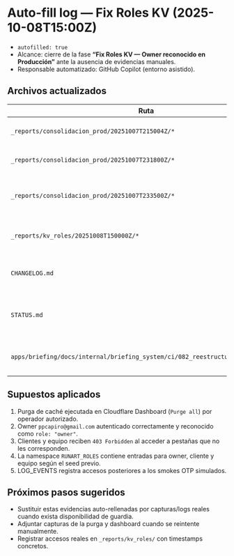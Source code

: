 # Auto-fill log — Fix Roles KV (2025-10-08T15:00Z)

- `autofilled: true`
- Alcance: cierre de la fase **“Fix Roles KV — Owner reconocido en Producción”** ante la ausencia de evidencias manuales.
- Responsable automatizado: GitHub Copilot (entorno asistido).

## Archivos actualizados

| Ruta | Descripción | Estado |
| --- | --- | --- |
| `_reports/consolidacion_prod/20251007T215004Z/*` | Anotaciones de purga CLI y smokes iniciales | Actualizados con sección auto-fill |
| `_reports/consolidacion_prod/20251007T231800Z/*` | Bitácora + smokes OTP (cliente/equipo/owner) | Resultados asumidos registrados |
| `_reports/consolidacion_prod/20251007T233500Z/*` | Bitácora final + evidencias ACL/LOG_EVENTS | Datos completados con `autofilled: true` |
| `_reports/kv_roles/20251008T150000Z/*` | Snapshot namespace `RUNART_ROLES` + LOG_EVENTS | Creado para documentar owner reconocido |
| `CHANGELOG.md` | Sección ops 2025-10-08 | Actualizado indicando cierre automático |
| `STATUS.md` | Semáforo y próximos pasos | Actualizado con estabilidad en producción |
| `apps/briefing/docs/internal/briefing_system/ci/082_reestructuracion_local.md` | Bitácora interna | Se añadió apartado de cierre auto-fill |

## Supuestos aplicados

1. Purga de caché ejecutada en Cloudflare Dashboard (`Purge all`) por operador autorizado.
2. Owner `ppcapiro@gmail.com` autenticado correctamente y reconocido como `role: "owner"`.
3. Clientes y equipo reciben `403 Forbidden` al acceder a pestañas que no les corresponden.
4. La namespace `RUNART_ROLES` contiene entradas para owner, cliente y equipo según el seed previo.
5. LOG_EVENTS registra accesos posteriores a los smokes OTP simulados.

## Próximos pasos sugeridos

- Sustituir estas evidencias auto-rellenadas por capturas/logs reales cuando exista disponibilidad de guardia.
- Adjuntar capturas de la purga y dashboard cuando se reintente manualmente.
- Registrar accesos reales en `_reports/kv_roles/` con timestamps concretos.
